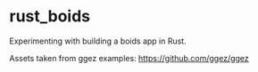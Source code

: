 # rust_boids
Experimenting with building a boids app in Rust.

Assets taken from ggez examples: https://github.com/ggez/ggez
